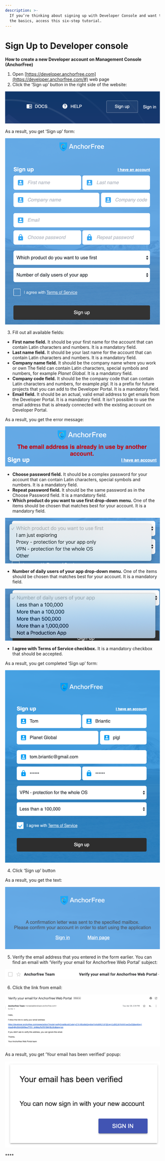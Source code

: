 ```yaml
---
description: >-
  If you’re thinking about signing up with Developer Console and want to learn
  the basics, access this six-step tutorial.
---
```


# Sign Up to Developer console

**How to create a new Developer account on Management Console \(AnchorFree\)**

1. Open [https://developer.anchorfree.com](https://developer.anchorfree.com/#) web page
2. Click the ‘Sign up’ button in the right side of the website:

![](../.gitbook/assets/sign_up_button.png)

As a result, you get ‘Sign up’ form:

![](../.gitbook/assets/empty_sign_up_form.png)

3.  Fill out all available fields:

* **First name field.** It should be your first name for the account that can contain Latin characters and numbers. It is a mandatory field.
* **Last name field.** It should be your last name for the account that can contain Latin characters and numbers. It is a mandatory field.
* **Company name field.** It should be the company name where you work or own The field can contain Latin characters, special symbols and numbers, for example _Planet Global_. It is a mandatory field.
* **Company code field.** It should be the company code that can contain Latin characters and numbers, for example _plgl_. It is a prefix for future projects that you can add to the Developer Portal. It is a mandatory field.
* **Email field.** It should be an actual, valid email address to get emails from the Developer Portal. It is a mandatory field. It isn't possible to use the email address that is already connected with the existing account on Developer Portal.

As a result, you get the error message:

![](../.gitbook/assets/error_email_is_already_in_use.png)

* **Choose password field.** It should be a complex password for your account that can contain Latin characters, special symbols and numbers. It is a mandatory field.
* **Repeat password field.** It should be the same password as in the Choose Password field. It is a mandatory field.
* **Which product do you want to use first drop-down menu.** One of the items should be chosen that matches best for your account. It is a mandatory field.

![](../.gitbook/assets/which_product_popup_popup.png)

* **Number of daily users of your app drop-down menu.** One of the items should be chosen that matches best for your account. It is a mandatory field.

![](../.gitbook/assets/daily_users_dropdown.png)

* **I agree with Terms of Service checkbox.** It is a mandatory checkbox that should be accepted.

As a result, you get completed ‘Sign up’ form:

![](../.gitbook/assets/filled_sign_up_form.png)

4.   Click ‘Sign up’ button

As a result, you get the text:

![](../.gitbook/assets/text_about_confirmation_letter.png)

5.   Verify the email address that you entered in the form earlier. You can find an email with ‘Verify your email for Anchorfree Web Portal’ subject:

![](../.gitbook/assets/email_subject.png)

6.  Click the link from email:

![](../.gitbook/assets/email_body.png)

As a result, you get ‘Your email has been verified’ popup:

![](../.gitbook/assets/email_verified_popup.png)

\*\*\*\*

